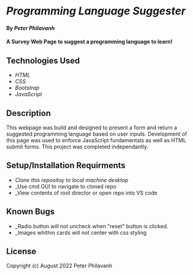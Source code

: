 # _Programming Language Suggester_

#### By _Peter Philavanh_

#### A Survey Web Page to suggest a programming language to learn!

## Technologies Used

* _HTML_
* _CSS_
* _Bootstrap_
* _JavaScript_

## Description
This webpage was build and designed to present a form and return a suggested programming language based on user inputs. Development of this page was used to enforce JavaScript fundamentals as well as HTML submit forms. This project was completed independantly.

## Setup/Installation Requirments

* _Clone this repositoy to local machine desktop_
* _Use cmd GUI to navigate to cloned repo
* _View contents of root director or open repo into VS code

## Known Bugs

* _Radio button will not uncheck when "reset" button is clicked.
* _Images whithin cards will not center with css styling

## License
Copyright (c) August 2022 Peter Philavanh